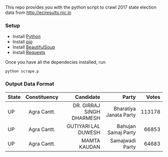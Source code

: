 This repo provides you with the python script to crawl 2017 state election data from http://eciresults.nic.in

### Setup

+ Install [Python](https://www.python.org/downloads/) 
+ Install [pip](https://pip.pypa.io/en/latest/installing/) 
+ Install [BeautifulSoup](https://www.crummy.com/software/BeautifulSoup/)
+ Install [Requests](http://docs.python-requests.org/en/latest/)

Once you have all the dependecies installed, run

`python scrape.p`

### Output Data Format

| State         | Constituency  | Candidate  		| Party 		| Votes   |
| ------------- |:-------------:| -----------------:|--------------:|--------:|
| UP			|Agra Cantt.	| DR. GIRRAJ SINGH DHARMESH |Bharatiya Janata Party | 113178 |			
| UP			|Agra Cantt.	| GUTIYARI LAL DUWESH |Bahujan Samaj Party | 66853 |		
| UP			|Agra Cantt.	| MAMTA KAUDAN |Samajwadi Party | 64683 |		
